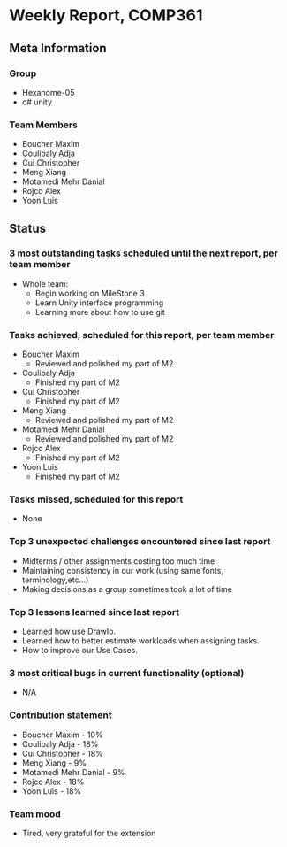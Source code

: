 # Weekly Report, COMP361

## Meta Information

### Group

 * Hexanome-05
 * c# unity

### Team Members

 * Boucher Maxim
 * Coulibaly Adja
 * Cui Christopher
 * Meng Xiang
 * Motamedi Mehr Danial
 * Rojco Alex
 * Yoon Luis

## Status

### 3 most outstanding tasks scheduled until the next report, per team member
 * Whole team:
   * Begin working on MileStone 3
   * Learn Unity interface programming
   * Learning more about how to use git

### Tasks achieved, scheduled for this report, per team member

 * Boucher Maxim
   *  Reviewed and polished my part of M2 
 * Coulibaly Adja
   * Finished my part of M2
 * Cui Christopher
   * Finished my part of M2 
 * Meng Xiang
   * Reviewed and polished my part of M2 
 * Motamedi Mehr Danial
   * Reviewed and polished my part of M2 
 * Rojco Alex
   * Finished my part of M2 
 * Yoon Luis
   * Finished my part of M2

### Tasks missed, scheduled for this report

 * None

### Top 3 unexpected challenges encountered since last report

 * Midterms / other assignments costing too much time
 * Maintaining consistency in our work (using same fonts, terminology,etc...)
 * Making decisions as a group sometimes took a lot of time

### Top 3 lessons learned since last report

 * Learned how use DrawIo.
 * Learned how to better estimate workloads when assigning tasks.
 * How to improve our Use Cases.

### 3 most critical bugs in current functionality (optional)

 * N/A

### Contribution statement

 * Boucher Maxim - 10%
 * Coulibaly Adja - 18%
 * Cui Christopher - 18%
 * Meng Xiang - 9%
 * Motamedi Mehr Danial - 9%
 * Rojco Alex - 18%
 * Yoon Luis - 18%

### Team mood

 * Tired, very grateful for the extension
